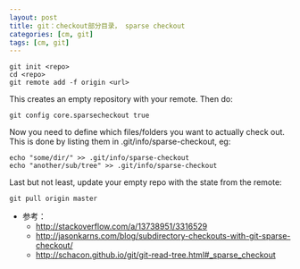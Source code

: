 ```yaml
---
layout: post
title: git：checkout部分目录， sparse checkout
categories: [cm, git]
tags: [cm, git]
---
```


```
git init <repo>
cd <repo>
git remote add -f origin <url>
```

This creates an empty repository with your remote. Then do:

```
git config core.sparsecheckout true
```

Now you need to define which files/folders you want to actually check out. This is done by listing them in .git/info/sparse-checkout, eg:

```
echo "some/dir/" >> .git/info/sparse-checkout
echo "another/sub/tree" >> .git/info/sparse-checkout
```

Last but not least, update your empty repo with the state from the remote:

```
git pull origin master
```

* 参考：
  * <http://stackoverflow.com/a/13738951/3316529>
  * <http://jasonkarns.com/blog/subdirectory-checkouts-with-git-sparse-checkout/>
  * <http://schacon.github.io/git/git-read-tree.html#_sparse_checkout>